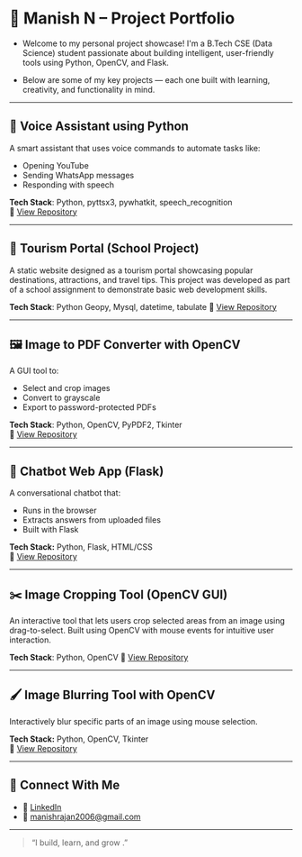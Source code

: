 # 🚀 Manish N – Project Portfolio

- Welcome to my personal project showcase! I'm a B.Tech CSE (Data Science) student passionate about building intelligent, user-friendly tools using Python, OpenCV, and Flask.

- Below are some of my key projects — each one built with learning, creativity, and functionality in mind.

---

## 🧠 Voice Assistant using Python
A smart assistant that uses voice commands to automate tasks like:
- Opening YouTube
- Sending WhatsApp messages
- Responding with speech

**Tech Stack**: Python, pyttsx3, pywhatkit, speech_recognition  
🔗 [View Repository](https://github.com/Manish-N-2006/Simple_Voice_Assistant)

---

## 📍 Tourism Portal (School Project)
A static website designed as a tourism portal showcasing popular destinations, attractions, and travel tips. This project was developed as part of a school assignment to demonstrate basic web development skills.

**Tech Stack**: Python Geopy, Mysql, datetime, tabulate
🔗 [View Repository](https://github.com/Manish-N-2006/tourism_portal)

---

## 🖼️ Image to PDF Converter with OpenCV
A GUI tool to:
- Select and crop images
- Convert to grayscale
- Export to password-protected PDFs

**Tech Stack**: Python, OpenCV, PyPDF2, Tkinter  
🔗 [View Repository](https://github.com/Manish-N-2006/Image_To_PDF)

---

## 💬 Chatbot Web App (Flask)
A conversational chatbot that:
- Runs in the browser
- Extracts answers from uploaded files
- Built with Flask 

**Tech Stack:** Python, Flask, HTML/CSS  
🔗 [View Repository](https://github.com/Manish-N-2006/ChatBot_WebApp)

---

## ✂️ Image Cropping Tool (OpenCV GUI)
An interactive tool that lets users crop selected areas from an image using drag-to-select. Built using OpenCV with mouse events for intuitive user interaction.

**Tech Stack**: Python, OpenCV
🔗 [View Repository](https://github.com/Manish-N-2006/Smart_Image_Cropping_Tool)

---

## 🖌️ Image Blurring Tool with OpenCV
Interactively blur specific parts of an image using mouse selection.

**Tech Stack:** Python, OpenCV, Tkinter  
🔗 [View Repository](https://github.com/Manish-N-2006/image_blur_tool)

---

## 📌 Connect With Me

- 🔗 [LinkedIn](https://www.linkedin.com/in/manish-n-b397a0331/)
- 📧 manishrajan2006@gmail.com

---

> “I build, learn, and grow .”  
